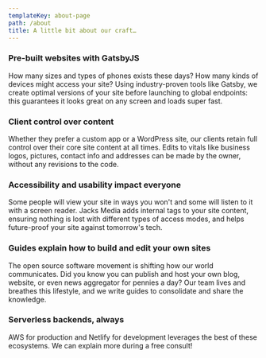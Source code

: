 ```yaml
---
templateKey: about-page
path: /about
title: A little bit about our craft…
---
```

### Pre-built websites with GatsbyJS
How many sizes and types of phones exists these days? How many kinds of devices might access your site? Using industry-proven tools like Gatsby, we create optimal versions of your site before launching to global endpoints: this guarantees it looks great on any screen and loads super fast.

### Client control over content
Whether they prefer a custom app or a WordPress site, our clients retain full control over their core site content at all times. Edits to vitals like business logos, pictures, contact info and addresses can be made by the owner, without any revisions to the code.

### Accessibility and usability impact everyone
Some people will view your site in ways you won't and some will listen to it with a screen reader. Jacks Media adds internal tags to your site content, ensuring nothing is lost with different types of access modes, and helps future-proof your site against tomorrow's tech.

### Guides explain how to build and edit your own sites
The open source software movement is shifting how our world communicates. Did you know you can publish and host your own blog, website, or even news aggregator for pennies a day? Our team lives and breathes this lifestyle, and we write guides to consolidate and share the knowledge.

### Serverless backends, always
AWS for production and Netlify for development leverages the best of these ecosystems. We can explain more during a free consult!
